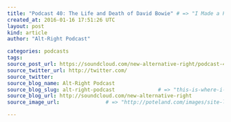 ```yaml
---
title: "Podcast 40: The Life and Death of David Bowie" # => "I Made a Pretty Gem - Planet.rb"
created_at: 2016-01-16 17:51:26 UTC
layout: post
kind: article
author: "Alt-Right Podcast"

categories: podcasts
tags: 
source_post_url: https://soundcloud.com/new-alternative-right/podcast-40-the-life-and-death-of-david-bowie    # => "http://poteland.com/blog/i-made-a-pretty-gem-planet-dot-rb/"
source_twitter_url: http://twitter.com/
source_twitter: 
source_blog_name: Alt-Right Podcast
source_blog_slug: alt-right-podcast              # => "this-is-where-i-tell-you-stuff"
source_blog_url: http://soundcloud.com/new-alternative-right               # => "http://poteland.com/articles"
source_image_url:               # => "http://poteland.com/images/site-logo.png"

---
```



<!--
   Novelist Ann Sterzinger joins Andy and Colin to commemorate the life of David Bowie. Topics under discussion include his music, acting, proto-trolling activites, and relevance for the Alt-Right, as well as why his death has had such a big impact decades after his most creative period.           # => "I’ve been hurting to write this ever since we had the idea of creating a Planet for Cubox..." (Continued)
   alt-right-podcast              # => "this-is-where-i-tell-you-stuff"
   http://soundcloud.com/new-alternative-right               # => "http://poteland.com/articles"
                 # => "http://poteland.com/images/site-logo.png"
Novelist Ann Sterzinger joins Andy and Colin to commemorate the life of David Bowie. Topics under discussion include his music, acting, proto-trolling activites, and relevance for the Alt-Right, as well as why his death has had such a big impact decades after his most creative period.<div class="">
    <i>Source: <a href="http://soundcloud.com/new-alternative-right">Alt-Right Podcast</a></i>
</div>
